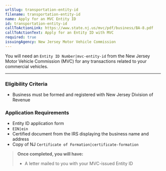 ```yaml
---
urlSlug: transportation-entity-id
filename: transportation-entity-id
name: Apply for an MVC Entity ID
id: transportation-entity-id
callToActionLink: https://www.state.nj.us/mvc/pdf/business/BA-8.pdf
callToActionText: Apply for an Entity ID with MVC
required: true
issuingAgency: New Jersey Motor Vehicle Commission
---
```

You will need an `Entity ID Number|mvc-entity-id` from the New Jersey Motor Vehicle Commission (MVC) for any transactions related to your commercial vehicles.
 
---
### Eligibility Criteria
- Business must be formed and registered with New Jersey Division of Revenue
 
### Application Requirements
- Entity ID application form
- `EIN|ein`
- Certified document from the IRS displaying the business name and address
- Copy of NJ `Certificate of Formation|certificate-formation`
 
>**Once completed, you will have:**
>- A letter mailed to you with your MVC-issued Entity ID 

